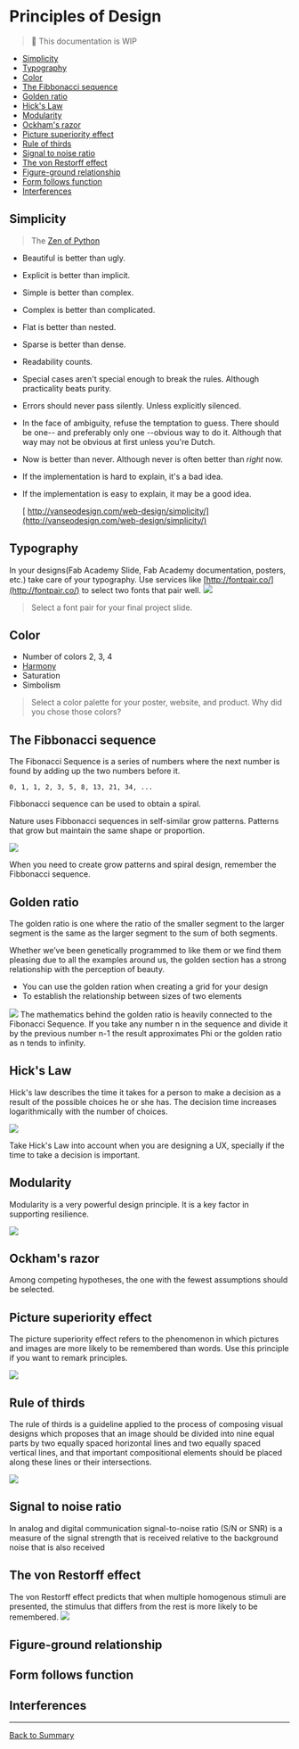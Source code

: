 # Principles of Design

> :construction: This documentation is WIP

* [Simplicity](#simplicity)
* [Typography](#typography)
* [Color](#color)
* [The Fibbonacci sequence](#the-fibbonacci-sequence)
* [Golden ratio](#golden-ratio)
* [Hick's Law](#hicks-law)
* [Modularity](#modularity)
* [Ockham's razor](#ockhams-razor)
* [Picture superiority effect](#picture-superiority-effect)
* [Rule of thirds](#rule-of-thirds)
* [Signal to noise ratio](#signal-to-noise-ratio)
* [The von Restorff effect](#the-von-restorff-effect)
* [Figure-ground relationship](#figure-ground-relationship)
* [Form follows function](#form-follows-function)
* [Interferences](#interferences)

## Simplicity

> The [Zen of Python](http://www.thezenofpython.com/)
>
* Beautiful is better than ugly.
* Explicit is better than implicit.
* Simple is better than complex.
* Complex is better than complicated.
* Flat is better than nested.
* Sparse is better than dense.
* Readability counts.
* Special cases aren't special enough to break the rules. Although practicality beats purity.
* Errors should never pass silently. Unless explicitly silenced.
* In the face of ambiguity, refuse the temptation to guess. There should be one-- and preferably only one --obvious way to do it. Although that way may not be obvious at first unless you're Dutch.
* Now is better than never. Although never is often better than *right* now.
* If the implementation is hard to explain, it's a bad idea.
* If the implementation is easy to explain, it may be a good idea.

  [ http://vanseodesign.com/web-design/simplicity/](http://vanseodesign.com/web-design/simplicity/)
## Typography
In your designs(Fab Academy Slide, Fab Academy documentation, posters, etc.) take care of your typography. Use services like [http://fontpair.co/](http://fontpair.co/) to select two fonts that pair well.
![](img/principles/pairing.jpg)

> Select a font pair for your final project slide.

## Color

* Number of colors 2, 3, 4
* [Harmony](https://zevendesign.com/color-harmony-hulk-wears-purple-pants/)
* Saturation
* Simbolism

> Select a color palette for your poster, website, and product. Why did you chose those colors?

## The Fibbonacci sequence

The Fibonacci Sequence is a series of numbers where the next number is found by adding up the two numbers before it.

`0, 1, 1, 2, 3, 5, 8, 13, 21, 34, ...`

Fibbonacci sequence can be used to obtain a spiral.

Nature uses Fibbonacci sequences in self-similar grow patterns. Patterns that grow but maintain the same shape or proportion.

![](img/principles/fibbo2.jpg)

When you need to create grow patterns and spiral design, remember the Fibbonacci sequence.

## Golden ratio

The golden ratio is one where the ratio of the smaller segment to the larger segment is the same as the larger segment to the sum of both segments.

Whether we’ve been genetically programmed to like them or we find them pleasing due to all the examples around us, the golden section has a strong relationship with the perception of beauty.

* You can use the golden ration when creating a grid for your design
* To establish the relationship between sizes of two elements

![](img/principles/golden.png)
The mathematics behind the golden ratio is heavily connected to the Fibonacci Sequence. If you take any number n in the sequence and divide it by the previous number n-1 the result approximates Phi or the golden ratio as n tends to infinity.

## Hick's Law

Hick's law describes the time it takes for a person to make a decision as a result of the possible choices he or she has. The decision time increases logarithmically with the number of choices.

![](img/principles/hicks.gif)

Take Hick's Law into account when you are designing a UX, specially if the time to take a decision is important.

## Modularity

Modularity is a very powerful design principle. It is a key factor in supporting resilience.

![](img/principles/lego.jpg)

## Ockham's razor

Among competing hypotheses, the one with the fewest assumptions should be selected.

## Picture superiority effect

The picture superiority effect refers to the phenomenon in which pictures and images are more likely to be remembered than words. Use this principle if you want to remark principles.

![](img/principles/pse.png)

## Rule of thirds

The rule of thirds is a guideline applied to the process of composing visual designs which proposes that an image should be divided into nine equal parts by two equally spaced horizontal lines and two equally spaced vertical lines, and that important compositional elements should be placed along these lines or their intersections.

![](img/principles/thirds.gif)

## Signal to noise ratio

In analog and digital communication signal-to-noise ratio (S/N or SNR) is a measure of the signal strength that is received relative to the background noise that is also received

## The von Restorff effect

The von Restorff effect predicts that when multiple homogenous stimuli are presented, the stimulus that differs from the rest is more likely to be remembered.
![](img/principles/von.jpg)

## Figure-ground relationship

## Form follows function

## Interferences

---
[Back to Summary](../summary.md)
